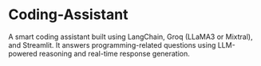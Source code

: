 # Coding-Assistant
A smart coding assistant built using LangChain, Groq (LLaMA3 or Mixtral), and Streamlit. It answers programming-related questions using LLM-powered reasoning and real-time response generation.
